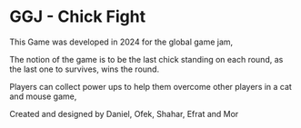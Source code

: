 # GGJ - Chick Fight

This Game was developed in 2024 for the global game jam,

The notion of the game is to be the last chick standing on each round,
as the last one to survives, wins the round.

Players can collect power ups to help them overcome other players in a cat and mouse game,

Created and designed by Daniel, Ofek, Shahar, Efrat and Mor